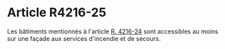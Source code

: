 # Article R4216-25

  
Les bâtiments mentionnés à l'article [R. 4216-24][1] sont accessibles au moins sur une façade aux services d'incendie et de secours.

 [1]: /affichCodeArticle.do?cidTexte=LEGITEXT000006072050&idArticle=LEGIARTI000018488816&dateTexte=&categorieLien=cid